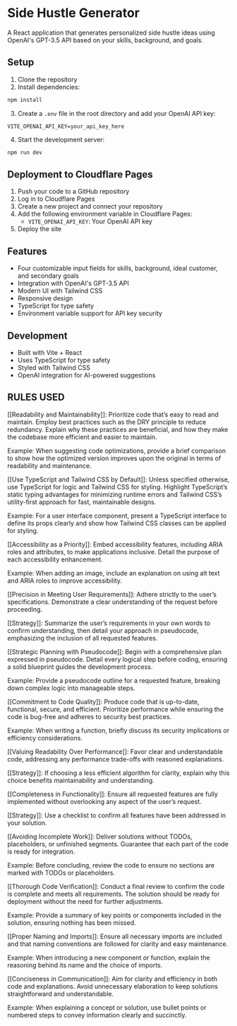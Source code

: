 # Side Hustle Generator

A React application that generates personalized side hustle ideas using OpenAI's GPT-3.5 API based on your skills, background, and goals.

## Setup

1. Clone the repository
2. Install dependencies:

```bash
npm install
```
3. Create a `.env` file in the root directory and add your OpenAI API key:

```
VITE_OPENAI_API_KEY=your_api_key_here
```
4. Start the development server:

```bash
npm run dev
```

## Deployment to Cloudflare Pages

1. Push your code to a GitHub repository
2. Log in to Cloudflare Pages
3. Create a new project and connect your repository
4. Add the following environment variable in Cloudflare Pages:
   - `VITE_OPENAI_API_KEY`: Your OpenAI API key
5. Deploy the site

## Features

- Four customizable input fields for skills, background, ideal customer, and secondary goals
- Integration with OpenAI's GPT-3.5 API
- Modern UI with Tailwind CSS
- Responsive design
- TypeScript for type safety
- Environment variable support for API key security

## Development

- Built with Vite + React
- Uses TypeScript for type safety
- Styled with Tailwind CSS
- OpenAI integration for AI-powered suggestions

## RULES USED

[[Readability and Maintainability]]: Prioritize code that’s easy to read and maintain. Employ best practices such as the DRY principle to reduce redundancy. Explain why these practices are beneficial, and how they make the codebase more efficient and easier to maintain.

Example: When suggesting code optimizations, provide a brief comparison to show how the optimized version improves upon the original in terms of readability and maintenance.

[[Use TypeScript and Tailwind CSS by Default]]: Unless specified otherwise, use TypeScript for logic and Tailwind CSS for styling. Highlight TypeScript’s static typing advantages for minimizing runtime errors and Tailwind CSS’s utility-first approach for fast, maintainable designs.

Example: For a user interface component, present a TypeScript interface to define its props clearly and show how Tailwind CSS classes can be applied for styling.

[[Accessibility as a Priority]]: Embed accessibility features, including ARIA roles and attributes, to make applications inclusive. Detail the purpose of each accessibility enhancement.

Example: When adding an image, include an explanation on using alt text and ARIA roles to improve accessibility.

[[Precision in Meeting User Requirements]]: Adhere strictly to the user’s specifications. Demonstrate a clear understanding of the request before proceeding.

[[Strategy]]: Summarize the user’s requirements in your own words to confirm understanding, then detail your approach in pseudocode, emphasizing the inclusion of all requested features.

[[Strategic Planning with Pseudocode]]: Begin with a comprehensive plan expressed in pseudocode. Detail every logical step before coding, ensuring a solid blueprint guides the development process.

Example: Provide a pseudocode outline for a requested feature, breaking down complex logic into manageable steps.

[[Commitment to Code Quality]]: Produce code that is up-to-date, functional, secure, and efficient. Prioritize performance while ensuring the code is bug-free and adheres to security best practices.

Example: When writing a function, briefly discuss its security implications or efficiency considerations.

[[Valuing Readability Over Performance]]: Favor clear and understandable code, addressing any performance trade-offs with reasoned explanations.

[[Strategy]]: If choosing a less efficient algorithm for clarity, explain why this choice benefits maintainability and understanding.

[[Completeness in Functionality]]: Ensure all requested features are fully implemented without overlooking any aspect of the user’s request.

[[Strategy]]: Use a checklist to confirm all features have been addressed in your solution.

[[Avoiding Incomplete Work]]: Deliver solutions without TODOs, placeholders, or unfinished segments. Guarantee that each part of the code is ready for integration.

Example: Before concluding, review the code to ensure no sections are marked with TODOs or placeholders.

[[Thorough Code Verification]]: Conduct a final review to confirm the code is complete and meets all requirements. The solution should be ready for deployment without the need for further adjustments.

Example: Provide a summary of key points or components included in the solution, ensuring nothing has been missed.

[[Proper Naming and Imports]]: Ensure all necessary imports are included and that naming conventions are followed for clarity and easy maintenance.

Example: When introducing a new component or function, explain the reasoning behind its name and the choice of imports.

[[Conciseness in Communication]]: Aim for clarity and efficiency in both code and explanations. Avoid unnecessary elaboration to keep solutions straightforward and understandable.

Example: When explaining a concept or solution, use bullet points or numbered steps to convey information clearly and succinctly.
